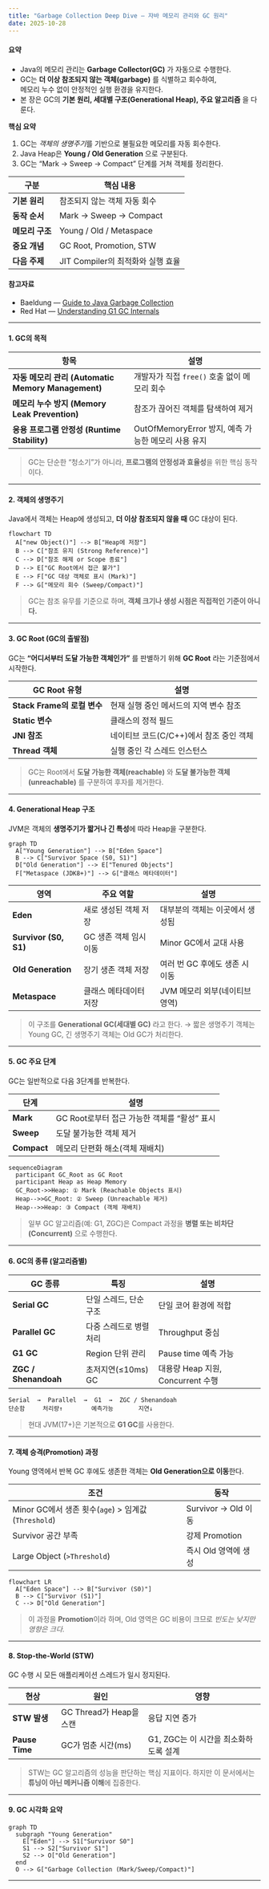 ```yaml
---
title: "Garbage Collection Deep Dive — 자바 메모리 관리와 GC 원리"
date: 2025-10-28
---
```


#### 요약

- Java의 메모리 관리는 **Garbage Collector(GC)** 가 자동으로 수행한다.  
- GC는 **더 이상 참조되지 않는 객체(garbage)** 를 식별하고 회수하여,  
  메모리 누수 없이 안정적인 실행 환경을 유지한다.  
- 본 장은 GC의 **기본 원리, 세대별 구조(Generational Heap), 주요 알고리즘** 을 다룬다.

**핵심 요약**
1. GC는 *객체의 생명주기*를 기반으로 불필요한 메모리를 자동 회수한다.  
2. Java Heap은 **Young / Old Generation** 으로 구분된다.  
3. GC는 “Mark → Sweep → Compact” 단계를 거쳐 객체를 정리한다.

| 구분         | 핵심 내용                    |
| ---------- | ------------------------ |
| **기본 원리**  | 참조되지 않는 객체 자동 회수         |
| **동작 순서**  | Mark → Sweep → Compact   |
| **메모리 구조** | Young / Old / Metaspace  |
| **중요 개념**  | GC Root, Promotion, STW  |
| **다음 주제**  | JIT Compiler의 최적화와 실행 효율 |


#### 참고자료

* Baeldung — [Guide to Java Garbage Collection](https://www.baeldung.com/java-garbage-collection)
* Red Hat — [Understanding G1 GC Internals](https://developers.redhat.com/articles/g1-garbage-collector)


---

#### 1. GC의 목적

| 항목 | 설명 |
|------|------|
| **자동 메모리 관리 (Automatic Memory Management)** | 개발자가 직접 `free()` 호출 없이 메모리 회수 |
| **메모리 누수 방지 (Memory Leak Prevention)** | 참조가 끊어진 객체를 탐색하여 제거 |
| **응용 프로그램 안정성 (Runtime Stability)** | OutOfMemoryError 방지, 예측 가능한 메모리 사용 유지 |

> GC는 단순한 “청소기”가 아니라, **프로그램의 안정성과 효율성**을 위한 핵심 동작이다.

---

#### 2. 객체의 생명주기

Java에서 객체는 Heap에 생성되고, **더 이상 참조되지 않을 때** GC 대상이 된다.

```mermaid
flowchart TD
  A["new Object()"] --> B["Heap에 저장"]
  B --> C["참조 유지 (Strong Reference)"]
  C --> D["참조 해제 or Scope 종료"]
  D --> E["GC Root에서 접근 불가"]
  E --> F["GC 대상 객체로 표시 (Mark)"]
  F --> G["메모리 회수 (Sweep/Compact)"]
```

> GC는 참조 유무를 기준으로 하며, **객체 크기나 생성 시점은 직접적인 기준이 아니다.**

---

#### 3. GC Root (GC의 출발점)

GC는 **“어디서부터 도달 가능한 객체인가”** 를 판별하기 위해
**GC Root** 라는 기준점에서 시작한다.

| GC Root 유형             | 설명                        |
| ---------------------- | ------------------------- |
| **Stack Frame의 로컬 변수** | 현재 실행 중인 메서드의 지역 변수 참조    |
| **Static 변수**          | 클래스의 정적 필드                |
| **JNI 참조**             | 네이티브 코드(C/C++)에서 참조 중인 객체 |
| **Thread 객체**          | 실행 중인 각 스레드 인스턴스          |

> GC는 Root에서 **도달 가능한 객체(reachable)** 와
> **도달 불가능한 객체(unreachable)** 를 구분하여 후자를 제거한다.

---

#### 4. Generational Heap 구조

JVM은 객체의 **생명주기가 짧거나 긴 특성**에 따라 Heap을 구분한다.

```mermaid
graph TD
  A["Young Generation"] --> B["Eden Space"]
  B --> C["Survivor Space (S0, S1)"]
  D["Old Generation"] --> E["Tenured Objects"]
  F["Metaspace (JDK8+)"] --> G["클래스 메타데이터"]
```

| 영역                    | 주요 역할          | 설명                  |
| --------------------- | -------------- | ------------------- |
| **Eden**              | 새로 생성된 객체 저장   | 대부분의 객체는 이곳에서 생성됨   |
| **Survivor (S0, S1)** | GC 생존 객체 임시 이동 | Minor GC에서 교대 사용    |
| **Old Generation**    | 장기 생존 객체 저장    | 여러 번 GC 후에도 생존 시 이동 |
| **Metaspace**         | 클래스 메타데이터 저장   | JVM 메모리 외부(네이티브 영역) |

> 이 구조를 **Generational GC(세대별 GC)** 라고 한다.
> → 짧은 생명주기 객체는 Young GC, 긴 생명주기 객체는 Old GC가 처리한다.

---

#### 5. GC 주요 단계

GC는 일반적으로 다음 3단계를 반복한다.

| 단계          | 설명                            |
| ----------- | ----------------------------- |
| **Mark**    | GC Root로부터 접근 가능한 객체를 “활성” 표시 |
| **Sweep**   | 도달 불가능한 객체 제거                 |
| **Compact** | 메모리 단편화 해소(객체 재배치)            |

```mermaid
sequenceDiagram
  participant GC_Root as GC Root
  participant Heap as Heap Memory
  GC_Root->>Heap: ① Mark (Reachable Objects 표시)
  Heap-->>GC_Root: ② Sweep (Unreachable 제거)
  Heap-->>Heap: ③ Compact (객체 재배치)
```

> 일부 GC 알고리즘(예: G1, ZGC)은 Compact 과정을 **병렬 또는 비차단(Concurrent)** 으로 수행한다.

---

#### 6. GC의 종류 (알고리즘별)

| GC 종류                | 특징             | 설명                         |
| -------------------- | -------------- | -------------------------- |
| **Serial GC**        | 단일 스레드, 단순 구조  | 단일 코어 환경에 적합               |
| **Parallel GC**      | 다중 스레드로 병렬 처리  | Throughput 중심              |
| **G1 GC**            | Region 단위 관리   | Pause time 예측 가능           |
| **ZGC / Shenandoah** | 초저지연(≤10ms) GC | 대용량 Heap 지원, Concurrent 수행 |

```plaintext
Serial  →  Parallel  →  G1  →  ZGC / Shenandoah
단순함     처리량↑        예측가능       지연↓
```

> 현대 JVM(17+)은 기본적으로 **G1 GC**를 사용한다.

---

#### 7. 객체 승격(Promotion) 과정

Young 영역에서 반복 GC 후에도 생존한 객체는 **Old Generation으로 이동**한다.

| 조건                                         | 동작                |
| ------------------------------------------ | ----------------- |
| Minor GC에서 생존 횟수(`age`) > 임계값(`Threshold`) | Survivor → Old 이동 |
| Survivor 공간 부족                             | 강제 Promotion      |
| Large Object (`>Threshold`)                | 즉시 Old 영역에 생성     |

```mermaid
flowchart LR
  A["Eden Space"] --> B["Survivor (S0)"]
  B --> C["Survivor (S1)"]
  C --> D["Old Generation"]
```

> 이 과정을 **Promotion**이라 하며,
> Old 영역은 GC 비용이 크므로 *빈도는 낮지만 영향은 크다.*

---

#### 8. Stop-the-World (STW)

GC 수행 시 모든 애플리케이션 스레드가 일시 정지된다.

| 현상             | 원인                  | 영향                       |
| -------------- | ------------------- | ------------------------ |
| **STW 발생**     | GC Thread가 Heap을 스캔 | 응답 지연 증가                 |
| **Pause Time** | GC가 멈춘 시간(ms)       | G1, ZGC는 이 시간을 최소화하도록 설계 |

> STW는 GC 알고리즘의 성능을 판단하는 핵심 지표이다.
> 하지만 이 문서에서는 **튜닝이 아닌 메커니즘 이해**에 집중한다.

---

#### 9. GC 시각화 요약

```mermaid
graph TD
  subgraph "Young Generation"
    E["Eden"] --> S1["Survivor S0"]
    S1 --> S2["Survivor S1"]
    S2 --> O["Old Generation"]
  end
  O --> G["Garbage Collection (Mark/Sweep/Compact)"]
```

---



